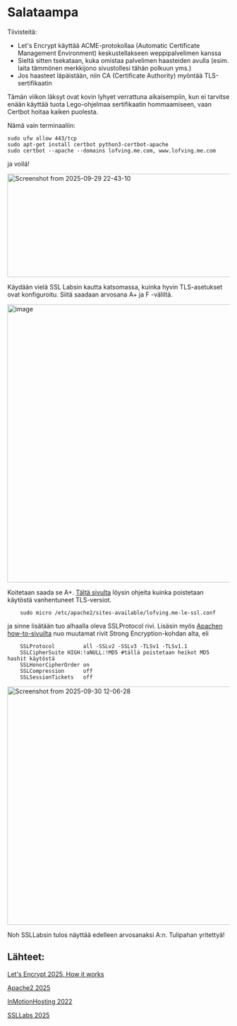 # Salataampa

Tiivisteitä:

- Let's Encrypt käyttää ACME-protokollaa (Automatic Certificate Management Environment) keskustellakseen weppipalvelimen kanssa
- Sieltä sitten tsekataan, kuka omistaa palvelimen haasteiden avulla (esim. laita tämmönen merkkijono sivustollesi tähän polkuun yms.)
- Jos haasteet läpäistään, niin CA (Certificate Authority) myöntää TLS-sertifikaatin

Tämän viikon läksyt ovat kovin lyhyet verrattuna aikaisempiin, kun ei tarvitse enään käyttää tuota Lego-ohjelmaa sertifikaatin hommaamiseen, vaan Certbot hoitaa kaiken puolesta.

Nämä vain terminaaliin:

    sudo ufw allow 443/tcp
    sudo apt-get install certbot python3-certbot-apache
    sudo certbot --apache --domains lofving.me.com, www.lofving.me.com

ja voilá!

<img width="745" height="234" alt="Screenshot from 2025-09-29 22-43-10" src="https://github.com/user-attachments/assets/176f0ee1-a288-4efb-851c-54a22fcf1b4a" />

Käydään vielä SSL Labsin kautta katsomassa, kuinka hyvin TLS-asetukset ovat konfiguroitu. Siitä saadaan arvosana A+ ja F -väliltä.

<img width="1103" height="630" alt="image" src="https://github.com/user-attachments/assets/43d523b8-6d5a-4bd2-a9bd-3119a37515eb" />

Koitetaan saada se A+. [Tältä sivulta](https://www.inmotionhosting.com/support/website/ssl/disable-tls-versions/) löysin ohjeita kuinka poistetaan käytöstä vanhentuneet TLS-versiot.

        sudo micro /etc/apache2/sites-available/lofving.me-le-ssl.conf

ja sinne lisätään tuo alhaalla oleva SSLProtocol rivi. Lisäsin myös [Apachen how-to-sivuilta](https://httpd.apache.org/docs/trunk/ssl/ssl_howto.html) nuo muutamat rivit Strong Encryption-kohdan alta, eli

        SSLProtocol         all -SSLv2 -SSLv3 -TLSv1 -TLSv1.1
        SSLCipherSuite HIGH:!aNULL:!MD5 #tällä poistetaan heikot MD5 hashit käytöstä
        SSLHonorCipherOrder on
        SSLCompression      off
        SSLSessionTickets   off


<img width="797" height="540" alt="Screenshot from 2025-09-30 12-06-28" src="https://github.com/user-attachments/assets/2ade422a-f4b3-4fdf-b918-6f346b5a22dc" />

Noh SSLLabsin tulos näyttää edelleen arvosanaksi A:n. Tulipahan yritettyä!

## Lähteet:

[Let's Encrypt 2025, How it works](https://letsencrypt.org/how-it-works/)

[Apache2 2025](https://httpd.apache.org/docs/2.4/ssl/ssl_howto.html#configexample)

[InMotionHosting 2022](https://www.inmotionhosting.com/support/website/ssl/disable-tls-versions/)

[SSLLabs 2025](https://www.ssllabs.com/ssltest/analyze.html?d=lofving.me)
